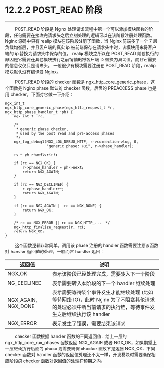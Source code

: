 # 12.2.2 POST_READ 阶段
***

&emsp;&emsp;
POST\_READ 阶段是 Nginx 处理请求流程中第一个可以添加模块函数的阶段，任何需要在接收完请求头之后立刻处理的逻辑可以在该阶段注册处理函数。
Nginx 源码中只有 realip 模块在该阶段注册了函数，当 Nginx 前端多了一个 7 层负载均衡层，并且客户端的真实 ip 被前端保存在请求头中时，该模块用来将客户端的 ip 替换为请求头中保存的值。
realip 模块之所以在 POST\_READ 阶段执行的原因是它需要在其他模块执行之前悄悄的将客户端 ip 替换为真实值，而且它需要的信息仅仅只是请求头。
一般很少有模块需要注册在 POST\_READ 阶段，realip 模块默认没有编译进 Nginx。

&emsp;&emsp;
POST\_READ 阶段的 checker 函数是 ngx\_http\_core\_generic\_phase，这个函数是 Nginx phase 默认的 checker 函数，后面的 PREACCESS phase 也是用 checker，下面对它做一下介绍：

    ngx_int_t
    ngx_http_core_generic_phase(ngx_http_request_t *r, ngx_http_phase_handler_t *ph) {
        ngx_int_t  rc;

        /*
         * generic phase checker,
         * used by the post read and pre-access phases
         */
        ngx_log_debug1(NGX_LOG_DEBUG_HTTP, r->connection->log, 0,
                       "generic phase: %ui", r->phase_handler);

        rc = ph->handler(r);

        if (rc == NGX_OK) {
            r->phase_handler = ph->next;
            return NGX_AGAIN;
        }

        if (rc == NGX_DECLINED) {
            r->phase_handler++;
            return NGX_AGAIN;
        }

        if (rc == NGX_AGAIN || rc == NGX_DONE) {
            return NGX_OK;
        }

        /* rc == NGX_ERROR || rc == NGX_HTTP_...  */
        ngx_http_finalize_request(r, rc);
        return NGX_OK;
    }

&emsp;&emsp;
这个函数逻辑非常简单，调用该 phase 注册的 handler 函数需要注意该函数对 handler 返回值的处理，一般而言 handler 返回：

|返回值|说明|
| --- | --- |
|NGX\_OK|表示该阶段已经处理完成，需要转入下一个阶段|
|NG\_DECLINED|表示需要转入本阶段的下一个 handler 继续处理|
|NGX\_AGAIN, NGX\_DONE|表示需要等待某个事件发生才能继续处理 (比如等待网络 IO)，此时 Nginx 为了不阻塞其他请求的处理必须中断当前请求的执行链，等待事件发生之后继续执行该 handler|
|NGX\_ERROR|表示发生了错误，需要结束该请求|

&emsp;&emsp;
checker 函数根据 handler 函数的不同返回值，给上一层的 ngx\_http\_core\_run\_phases 函数返回 NGX\_AGAIN 或者 NGX\_OK，如果期望上一层继续执行后面的 phase 则需要确保 checker 函数不是返回 NGX\_OK，不同 checker 函数对 handler 函数的返回值处理还不太一样，开发模块时需要确保相应阶段的 checker 函数对返回值的处理在预期之内。